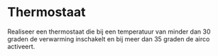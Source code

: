 # Thermostaat
Realiseer een thermostaat die bij een temperatuur van minder dan 30 graden de verwarming inschakelt en bij meer dan 35 graden de airco activeert.
